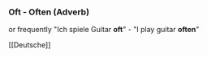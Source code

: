 ### Oft - Often   (Adverb)

or frequently
"Ich spiele Guitar **oft**" - "I play guitar **often**"



[[Deutsche]]